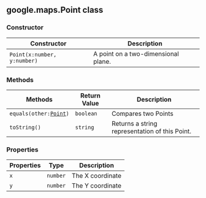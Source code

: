 <h2 id="Point">
google.maps.Point
class
</h2><h3>Constructor</h3><table summary="class Point - Constructor" width="100%">
<thead>
<tr><th>Constructor</th>
<th>Description</th>
</tr></thead>
<tbody>
<tr>
<td><code>Point(x:number, y:number)</code></td>
<td>A point on a two-dimensional plane.</td>
</tr>
</tbody>
</table><h3>Methods</h3><table summary="class Point - Methods" width="100%">
<thead>
<tr><th>Methods</th>
<th>Return Value</th>
<th>Description</th>
</tr></thead>
<tbody>
<tr>
<td><code>equals(other:<a href="#Point">Point</a>)</code></td>
<td><code>boolean</code></td>
<td>Compares two Points</td>
</tr>
<tr>
<td><code>toString()</code></td>
<td><code>string</code></td>
<td>Returns a string representation of this Point.</td>
</tr>
</tbody>
</table><h3>Properties</h3><table summary="class Point - Properties" width="100%">
<thead>
<tr><th>Properties</th>
<th>Type</th>
<th>Description</th>
</tr></thead>
<tbody>
<tr>
<td><code>x</code></td>
<td><code>number</code></td>
<td>The X coordinate</td>
</tr>
<tr>
<td><code>y</code></td>
<td><code>number</code></td>
<td>The Y coordinate</td>
</tr>
</tbody>
</table>